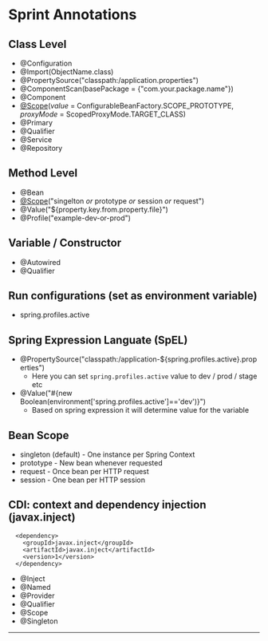 # Sprint Annotations

## Class Level
- @Configuration
- @Import(ObjectName.class)
- @PropertySource("classpath:/application.properties")
- @ComponentScan(basePackage = {"com.your.package.name"})
- @Component
- [@Scope](#bean-scope)(*value* = ConfigurableBeanFactory.SCOPE_PROTOTYPE, *proxyMode* = ScopedProxyMode.TARGET_CLASS)
- @Primary
- @Qualifier
- @Service
- @Repository

## Method Level
- @Bean
- [@Scope](#bean-scope)("singelton *or* prototype *or* session *or* request")
- @Value("${property.key.from.property.file}")
- @Profile("example-dev-or-prod")

## Variable / Constructor
- @Autowired
- @Qualifier

## Run configurations (set as environment variable)
- spring.profiles.active

## Spring Expression Languate (SpEL)
- @PropertySource("classpath:/application-${spring.profiles.active}.properties")
	- Here you can set `spring.profiles.active` value to dev / prod / stage etc
- @Value("#{new Boolean(environment['spring.profiles.active']=='dev')}")
	- Based on spring expression it will determine value for the variable

## <a name="bean-scope"></a>Bean Scope
- singleton (default) - One instance per Spring Context
- prototype - New bean whenever requested
- request - Once bean per HTTP request
- session - One bean per HTTP session

## CDI: context and dependency injection (javax.inject)
```
  <dependency>
    <groupId>javax.inject</groupId>
    <artifactId>javax.inject</artifactId>
    <version>1</version>
  </dependency>
```
- @Inject
- @Named
- @Provider
- @Qualifier
- @Scope
- @Singleton

<hr>
